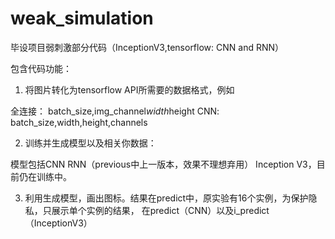 # weak_simulation
毕设项目弱刺激部分代码（InceptionV3,tensorflow: CNN and RNN）

包含代码功能：

1. 将图片转化为tensorflow API所需要的数据格式，例如

全连接： batch_size,img_channel*width*height
CNN: batch_size,width,height,channels

2. 训练并生成模型以及相关你数据：

模型包括CNN
RNN（previous中上一版本，效果不理想弃用）
Inception V3，目前仍在训练中。

3. 利用生成模型，画出图标。结果在predict中，原实验有16个实例，为保护隐私，只展示单个实例的结果，
在predict（CNN）以及i_predict（InceptionV3）
